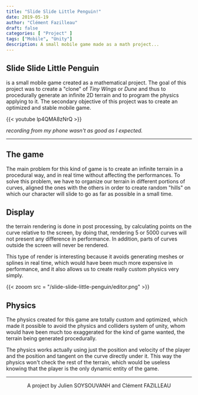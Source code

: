 ```yaml
---
title: "Slide Slide Little Penguin!"
date: 2019-05-19
author: "Clément Fazilleau"
draft: false
categories: [ "Project" ]
tags: ["Mobile", "Unity"]
description: A small mobile game made as a math project...
---
```


## Slide Slide Little Penguin

is a small mobile game created as a mathematical project. The goal of this project was to create a "clone" of *Tiny Wings* or *Dune* and thus to procedurally generate an infinite 2D terrain and to program the physics applying to it.
The secondary objective of this project was to create an optimized and stable mobile game.

{{< youtube lp4QMA8zNrQ >}}

*recording from my phone wasn't as good as I expected.*

------------

## The game

The main problem for this kind of game is to create an infinite terrain in a procedural way, and in real time without affecting the performances.
To solve this problem, we have to organize our terrain in different portions of curves, aligned the ones with the others in order to create random "hills" on which our character will slide to go as far as possible in a small time.

## Display

the terrain rendering is done in post processing, by calculating points on the curve relative to the screen, by doing that, rendering 5 or 5000 curves will not present any difference in performance. In addition, parts of curves outside the screen will never be rendered.

This type of render is interesting because it avoids generating meshes or splines in real time, which would have been much more expensive in performance, and it also allows us to create really custom physics very simply.

{{< zooom src = "/slide-slide-little-penguin/editor.png" >}}

## Physics

The physics created for this game are totally custom and optimized, which made it possible to avoid the physics and colliders system of unity, whom would have been much too exaggerated for the kind of game wanted, the terrain being generated procedurally.

The physics works actually using just the position and velocity of the player and the position and tangent on the curve directly under it. This way the physics won't check the rest of the terrain, which would be useless knowing that the player is the only dynamic entity of the game.

---------------

<div align = "center"> A project by Julien SOYSOUVANH and Clément FAZILLEAU </div>